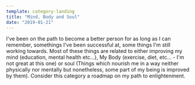 ```yaml
---
template: category-landing
title: "Mind, Body and Soul"
date: "2019-01-21"
---
```


I've been on the path to become a better person for as long as I can remember, somethings I've been successful at, some things I'm still working towards. Most of these things are related to either improving my mind (education, mental health etc...), My Body (exercise, diet, etc... - I'm not great at this one) or soul (Things which nourish me in a way neither physically nor mentally but nonetheless, some part of my being is improved by them). Consider this category a roadmap on my path to enlightenment.